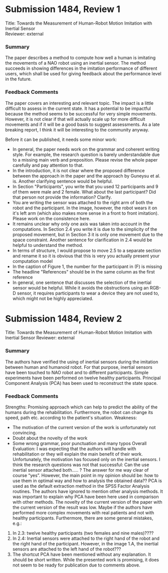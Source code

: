 
# Submission 1484, Review 1
Title: Towards the Measurement of Human-Robot Motion Imitation with Inertial Sensor  
Reviewer:           external

### Summary

   The paper describes a method to compute how well a human is imitating the
   movements of a NAO robot using an inertial sensor. The method succeeds in
   showing differences in the imitation performance of different users,
   which shall be used for giving feedback about the performance level in
   the future.

### Feedback Comments

   The paper covers an interesting and relevant topic. The impact is a
   little difficult to assess in the current state. It has a potential to be
   impactful because the method seems to be successful for very simple
   movements. However, it is not clear if that will actually scale up for
   more difficult movements and if it will be a good basis to suggest
   assessments. As a late breaking report, I think it will be interesting to
   the community anyway.

   Before it can be published, it needs some minor work:
   - In general, the paper needs work on the grammar and coherent writing
   style. For example, the research question is barely understandable due to
   a missing main verb and preposition. Please revise the whole paper
   carefully and pay attention to that.
   - In the introduction, it is not clear where the proposed difference
   between the approach in the paper and the approach by Guneysu et al. is.
   Another clarifying sentence would be helpful.
   - In Section "Participants", you write that you used 12 participants and
   9 of them were male and 2 female. What about the last participant? Did
   that person not provide the information? Clarify.
   - You are writing the sensor was attached to the right arm of both the
   robot and the participant. In the image, however, the robot wears it on
   it's left arm (which also makes more sense in a front to front
   imitation). Please work on the consistence here.
   - It remains unclear why only one axis was taken into account in the
   computations. In Section 2.4 you write it is due to the simplicity of the
   proposed movement, but in Section 3 it is only one movement due to the
   space constraint. Another sentence for clarification in 2.4 would be
   helpful to understand the method.
   - In terms of structure, I would propose to move 2.5 to a separate
   section and rename it so it is obvious that this is very you actually
   present your computation model
   - In the caption of Figure 1, the number for the participant in (F) is
   missing
   - The headline "References" should be in the same column as the first
   reference
   - In general, one sentence that discusses the selection of the inertial
   sensor would be helpful. While it avoids the obstructions using an RGB-D
   sensor, it requires participants to wear a device they are not used to,
   which might not be highly appreciated.


# Submission 1484, Review 2
Title: Towards the Measurement of Human-Robot Motion Imitation with Inertial Sensor
Reviewer:           external

### Summary

   The authors have verified the using of inertial sensors during the
   imitation between human and humanoid robot. For that purpose, inertial
   sensors have been touched to NAO robot and to different participants.
   Simple experiments have been performed on twelve healthy participants.
   Principal Component Analysis (PCA) has been used to reconstruct the state
   space.

### Feedback Comments

   Strengths:
   Promising approach which can help to predict the ability of the humans
   during the rehabilitation. Furthermore, the robot can change its speed,
   path etc. according to the patient's situation.
   Weakness:
   -    The motivation of the current version of the work is unfortunately not
   convincing.
   -    Doubt about the novelty of the work
   -    Some wrong grammar, poor punctuation and many typos
   Overall Evaluation:
   I was expecting that the authors will handle with rehabilitation or they
   will explain the main benefit of their work. Unfortunately, the
   motivation has focused only on the inertial sensors. I think the research
   questions was not that successful: Can the use inertial sensor attached
   both….. ?
   The answer for me way clear of course “yes”. However, the main point
   in my opinion should be: how to use them in optimal way and how to
   analysis the obtained data??
   PCA is used as the default extraction method in the SPSS Factor Analysis
   routines. The authors have ignored to mention other analysis methods. It
   was important to explain why PCA have been here used in comparison with
   other methods.
   The novelty of the current version of the paper with the current version
   of the result was low. Maybe if the authors have performed more complex
   movements with real patients and not with healthy participants.
   Furthermore, there are some general mistakes, e.g.:
   1.   In 2.3: twelve healthy participants (two females and nine males)????
   2.   In 2.4: Inertial sensors were attached to the right hand of the robot
   and the right hand of the participant. However, in the image 1.A, the
   inertial sensors are attached to the left hand of the robot???
   3.   The shortcut PCA have been mentioned without any explanation. It
   should be short written.
   While the presented work is promising, it does not seem to be ready for
   publication due to comments above.
